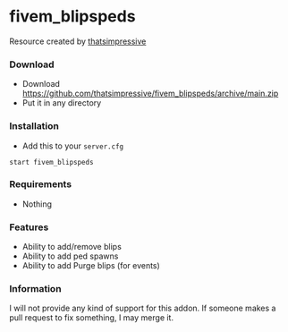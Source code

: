 # fivem_blipspeds
Resource created by [thatsimpressive](https://github.com/thatsimpressive)

### Download
- Download https://github.com/thatsimpressive/fivem_blipspeds/archive/main.zip
- Put it in any directory

### Installation
- Add this to your `server.cfg`

```
start fivem_blipspeds
```

### Requirements
- Nothing

### Features
- Ability to add/remove blips
- Ability to add ped spawns
- Ability to add Purge blips (for events)

### Information
I will not provide any kind of support for this addon. If someone makes a pull request to fix something, I may merge it.
